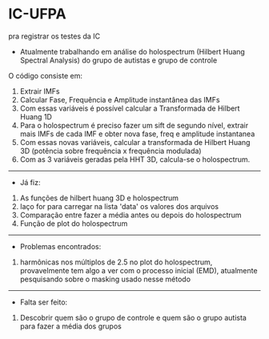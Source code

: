 # IC-UFPA
pra registrar os testes da IC

- Atualmente trabalhando em análise do holospectrum (Hilbert Huang Spectral Analysis) do grupo de autistas e grupo de controle

O código consiste em:
1. Extrair IMFs
2. Calcular Fase, Frequência e Amplitude instantânea das IMFs
3. Com essas variáveis é possível calcular a Transformada de Hilbert Huang 1D
4. Para o holospectrum é preciso fazer um sift de segundo nível, extrair mais IMFs de cada IMF e obter nova fase, freq e amplitude instantanea
5. Com essas novas variáveis, calcular a transformada de Hilbert Huang 3D (potência sobre frequência x frequência modulada)
6. Com as 3 variáveis geradas pela HHT 3D, calcula-se o holospectrum.

______________________________________________________________________________________________________________________

- Já fiz:
1. As funções de hilbert huang 3D e holospectrum
2. laço for para carregar na lista 'data' os valores dos arquivos 
3. Comparação entre fazer a média antes ou depois do holospectrum
4. Função de plot do holospectrum

______________________________________________________________________________________________________________________

- Problemas encontrados:
1. harmônicas nos múltiplos de 2.5 no plot do holospectrum, provavelmente tem algo a ver com o processo inicial (EMD), atualmente pesquisando sobre o masking usado nesse método

______________________________________________________________________________________________________________________

- Falta ser feito: 
1. Descobrir quem são o grupo de controle e quem são o grupo autista para fazer a média dos grupos
